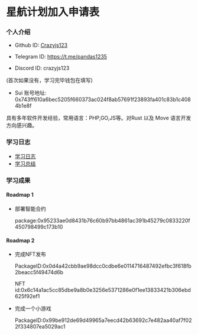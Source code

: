 # 星航计划加入申请表

### 个人介绍

* Github ID: [Crazyjs123](https://github.com/Crazyjs123)

* Telegram ID: https://t.me/pandas1235

* Discord ID: crazyjs123

(首次如果没有，学习完毕钱包在填写)
* Sui 账号地址: 0x743ff610a6bec5205f660373ac024f8ab57691f23893fa401c83b1c4084b1e8f

具有多年软件开发经验，常用语言：PHP,GO,JS等。对Rust 以及 Move 语言开发方向感兴趣。

### 学习日志

- [学习日志](journal.md)
- [学习总结](summary.md)

### 学习成果

#### Roadmap 1

- 部署智能合约

  package:0x95233ae0d8431b76c60b97bb4861ac391b45279c0833220f450798499c173b10

#### Roadmap 2

- 完成NFT发布

  PackageID:0x0d4a42cbb9ae98dcc0cdbe6e0114716487492efbc3f618fb2beacc5f49474d6b

  NFT id:0x6c14a1ac5cc85dbe9a8b0e3256e5371286e0f1ee13833421b306ebd625f92ef1

- 完成一个小游戏

  PackageID:0x99be912de69d49965a7eecd42b63692c7e482aa40af7f022f334807ea5029ac1

